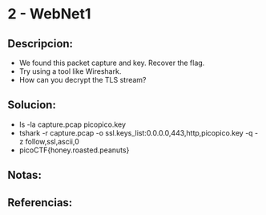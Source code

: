 # 2 - WebNet1

## Descripcion:
* We found this packet capture and key. Recover the flag.
* Try using a tool like Wireshark.
* How can you decrypt the TLS stream?

## Solucion:
* ls -la capture.pcap picopico.key
* tshark -r capture.pcap -o ssl.keys_list:0.0.0.0,443,http,picopico.key -q -z follow,ssl,ascii,0
* picoCTF{honey.roasted.peanuts}

## Notas:

## Referencias:

